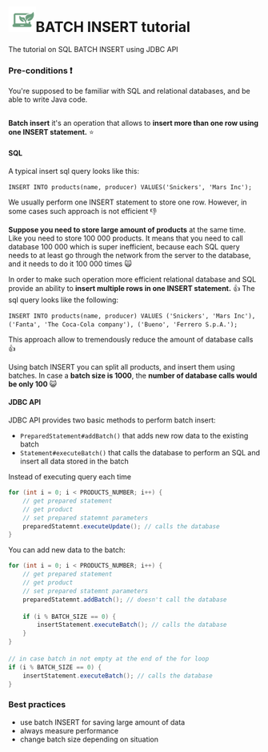 # <img src="https://raw.githubusercontent.com/bobocode-projects/resources/master/image/logo_transparent_background.png" height=50/>BATCH INSERT tutorial

The tutorial on SQL BATCH INSERT using JDBC API

### Pre-conditions :heavy_exclamation_mark:
You're supposed to be familiar with SQL and relational databases, and be able to write Java code. 
##

**Batch insert** it's an operation that allows to **insert more than one row using one INSERT statement.** :star:

#### SQL
A typical insert sql query looks like this: 

`INSERT INTO products(name, producer) VALUES('Snickers', 'Mars Inc');`

We usually perform one INSERT statement to store one row. However, in some cases such approach is not efficient :-1:

**Suppose you need to store large amount of products** at the same time. Like you need to store 100 000 products. It means 
that you need to call database 100 000 which is super inefficient, because each SQL query needs to at least go through 
the network from the server to the database, and it needs to do it 100 000 times :scream_cat:

In order to make such operation more efficient relational database and SQL provide an ability to **insert multiple rows 
in one INSERT statement.** :thumbsup: The sql query looks like the following:

`INSERT INTO products(name, producer) VALUES ('Snickers', 'Mars Inc'), ('Fanta', 'The Coca-Cola company'), ('Bueno', 'Ferrero S.p.A.');`

This approach allow to tremendously reduce the amount of database calls :+1:

Using batch INSERT you can split all products, and insert them using batches. In case a **batch size is 1000**, the **number
of database calls would be only 100** :smiley_cat: 

#### JDBC API
JDBC API provides two basic methods to perform batch insert:
- `PreparedStatement#addBatch()` that adds new row data to the existing batch
- `Statement#executeBatch()` that calls the database to perform an SQL and insert all data stored in the batch

Instead of executing query each time
```java
for (int i = 0; i < PRODUCTS_NUMBER; i++) {
    // get prepared statement        
    // get product 
    // set prepared statemnt parameters
    preparedStatemnt.executeUpdate(); // calls the database       
}
```

You can add new data to the batch:
```java
for (int i = 0; i < PRODUCTS_NUMBER; i++) {
    // get prepared statement        
    // get product 
    // set prepared statemnt parameters
    preparedStatemnt.addBatch(); // doesn't call the database
    
    if (i % BATCH_SIZE == 0) { 
        insertStatement.executeBatch(); // calls the database
    }       
}

// in case batch in not empty at the end of the for loop
if (i % BATCH_SIZE == 0) { 
    insertStatement.executeBatch(); // calls the database
}
```

### Best practices
* use batch INSERT for saving large amount of data 
* always measure performance 
* change batch size depending on situation
